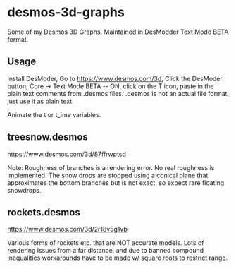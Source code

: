 # desmos-3d-graphs
Some of my Desmos 3D Graphs. Maintained in DesModder Text Mode BETA format.

## Usage

Install DesModer, Go to https://www.desmos.com/3d, Click the DesModer button, Core -> Text Mode BETA -- ON, click on the T icon, paste in the plain text comments from .desmos files. .desmos is not an actual file format, just use it as plain text.

Animate the t or t_ime variables.


## treesnow.desmos
https://www.desmos.com/3d/87ffrwptsd

Note: Roughness of branches is a rendering error. No real roughness is implemented. The snow drops are stopped using a conical plane that approximates the bottom branches but is not exact, so expect rare floating snowdrops.

## rockets.desmos
https://www.desmos.com/3d/2r18v5g1vb

Various forms of rockets etc. that are NOT accurate models. Lots of rendering issues from a far distance, and due to banned compound inequalities workarounds have to be made w/ square roots to restrict range.
